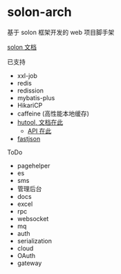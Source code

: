 # solon-arch
基于 solon 框架开发的 web 项目脚手架

[solon 文档](https://solon.noear.org/article/learn-start)

已支持

- xxl-job
- redis
- redission
- mybatis-plus
- HikariCP
- caffeine (高性能本地缓存)
- [hutool, 文档在此](https://www.hutool.cn/docs/#/) 
  - [API 在此](https://apidoc.gitee.com/dromara/hutool/)
- [fastjson](https://github.com/alibaba/fastjson)

ToDo

- pagehelper
- es
- sms
- 管理后台
- docs
- excel
- rpc
- websocket
- mq
- auth
- serialization
- cloud
- OAuth
- gateway